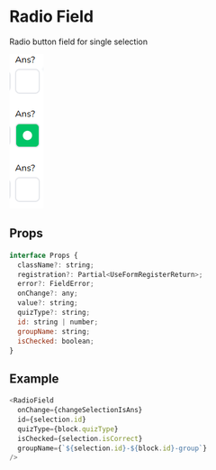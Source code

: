 # Radio Field

Radio button field for single selection

![](./readmeIMG/2023-02-17-15-34-55.png)

## Props

```js
interface Props {
  className?: string;
  registration?: Partial<UseFormRegisterReturn>;
  error?: FieldError;
  onChange?: any;
  value?: string;
  quizType?: string;
  id: string | number;
  groupName: string;
  isChecked: boolean;
}
```

## Example

```js
<RadioField
  onChange={changeSelectionIsAns}
  id={selection.id}
  quizType={block.quizType}
  isChecked={selection.isCorrect}
  groupName={`${selection.id}-${block.id}-group`}
/>
```

